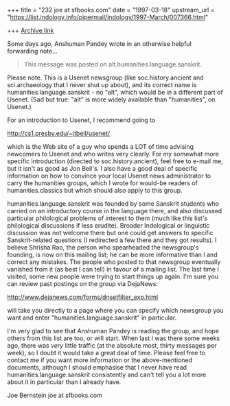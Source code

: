 +++
title = "232 joe at sfbooks.com"
date = "1997-03-18"
upstream_url = "https://list.indology.info/pipermail/indology/1997-March/007366.html"

+++
[Archive link](https://list.indology.info/pipermail/indology/1997-March/007366.html)

Some days ago, Anshuman Pandey wrote in an otherwise helpful forwarding note...

>This message was posted on alt.humanities.language.sanskrit.

Please note.  This is a Usenet newsgroup (like soc.history.ancient and
sci.archaeology that I never shut up about), and its correct name is
humanities.language.sanskrit - no "alt", which would be in a different part
of Usenet.  (Sad but true:  "alt" is more widely available than
"humanities", on Usenet.)

For an introduction to Usenet, I recommend going to

http://cs1.presby.edu/~jtbell/usenet/

which is the Web site of a guy who spends a LOT of time advising newcomers
to Usenet and who writes very clearly.  For my somewhat more specific
introduction (directed to soc.history.ancient), feel free to e-mail me, but
it isn't as good as Jon Bell's.  I also have a good deal of specific
information on how to convince your local Usenet news administrator to
carry the humanities groups, which I wrote for would-be readers of
humanities.classics but which should also apply to this group.

humanities.language.sanskrit was founded by some Sanskrit students who
carried on an introductory course in the language there, and also discussed
particular philological problems of interest to them (much like this list's
philological discussions if less erudite).  Broader Indological or
linguistic discussion was not welcome there but one could get answers to
specific Sanskrit-related questions (I redirected a few there and they got
results).  I believe Shrisha Rao, the person who spearheaded the
newsgroup's founding, is now on this mailing list; he can be more
informative than I and correct any mistakes.  The people who posted to that
newsgroup eventually vanished from it (as best I can tell) in favour of a
mailing list.  The last time I visited, some new people were trying to
start things up again.  I'm sure you can review past postings on the group
via DejaNews:

http://www.dejanews.com/forms/dnsetfilter_exp.html

will take you directly to a page where you can specify which newsgroup you
want and enter "humanities.language.sanskrit" in particular.

I'm very glad to see that Anshuman Pandey is reading the group, and hope
others from this list are too, or will start.  When last I was there some
weeks ago, there was *very* little traffic (at the absolute most, thirty
messages per week), so I doubt it would take a great deal of time.  Please
feel free to contact me if you want more information or the above-mentioned
documents, although I should emphasise that I never have read
humanities.language.sanskrit consistently and can't tell you a lot more
about it in particular than I already have.

Joe Bernstein
joe at sfbooks.com






